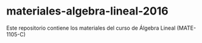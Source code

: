 # materiales-algebra-lineal-2016
Este repositorio contiene los materiales del curso de Álgebra Lineal (MATE-1105-C) 
